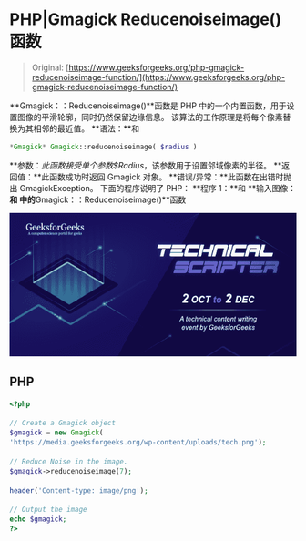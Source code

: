# PHP|Gmagick Reducenoiseimage()函数

> Original: [https://www.geeksforgeeks.org/php-gmagick-reducenoiseimage-function/](https://www.geeksforgeeks.org/php-gmagick-reducenoiseimage-function/)

**Gmagick：：Reducenoiseimage()**函数是 PHP 中的一个内置函数，用于设置图像的平滑轮廓，同时仍然保留边缘信息。 该算法的工作原理是将每个像素替换为其相邻的最近值。
**语法：**和

```php
*Gmagick* Gmagick::reducenoiseimage( $radius )
```

**参数：**此函数接受单个参数*$Radius*，该参数用于设置邻域像素的半径。
**返回值：**此函数成功时返回 Gmagick 对象。
**错误/异常：**此函数在出错时抛出 GmagickException。
下面的程序说明了 PHP：
**程序 1：**和
**输入图像：**和
中的**Gmagick：：Reducenoiseimage()**函数

![](img/88e955c2701e97341d552eba1b5adceb.png)

## PHP

```php
<?php

// Create a Gmagick object
$gmagick = new Gmagick(
'https://media.geeksforgeeks.org/wp-content/uploads/tech.png');

// Reduce Noise in the image.
$gmagick->reducenoiseimage(7);

header('Content-type: image/png');

// Output the image
echo $gmagick;
?>
```